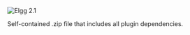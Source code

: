 ![Elgg 2.1](https://img.shields.io/badge/Elgg-2.1.x-orange.svg?style=flat-square)

Self-contained .zip file that includes all plugin dependencies.